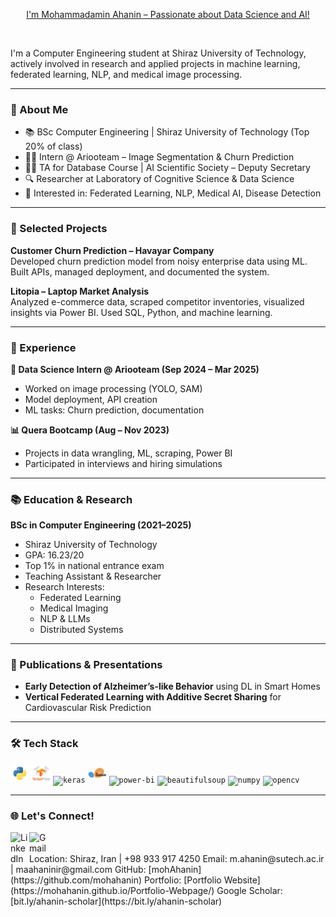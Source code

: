 <p align="center"><a href="https://mohahanin.github.io/Portfolio-Webpage/">I'm 
Mohammadamin Ahanin – Passionate about Data Science and AI!</a></p>

<br />

I'm a Computer Engineering student at Shiraz University of Technology, actively involved in research and applied projects in machine learning, federated learning, NLP, and medical image processing.

---

### 🧠 About Me

- 📚 BSc Computer Engineering | Shiraz University of Technology (Top 20% of class)
- 👨‍💻 Intern @ Ariooteam – Image Segmentation & Churn Prediction
- 👨‍🏫 TA for Database Course | AI Scientific Society – Deputy Secretary
- 🔍 Researcher at Laboratory of Cognitive Science & Data Science
- 🧬 Interested in: Federated Learning, NLP, Medical AI, Disease Detection

---

### 🚀 Selected Projects

**Customer Churn Prediction – Havayar Company**  
Developed churn prediction model from noisy enterprise data using ML. Built APIs, managed deployment, and documented the system.

**Litopia – Laptop Market Analysis**  
Analyzed e-commerce data, scraped competitor inventories, visualized insights via Power BI. Used SQL, Python, and machine learning.

---

### 🏢 Experience

**🔬 Data Science Intern @ Ariooteam (Sep 2024 – Mar 2025)**  
- Worked on image processing (YOLO, SAM)
- Model deployment, API creation
- ML tasks: Churn prediction, documentation

**📊 Quera Bootcamp (Aug – Nov 2023)**  
- Projects in data wrangling, ML, scraping, Power BI
- Participated in interviews and hiring simulations

---

### 📚 Education & Research

**BSc in Computer Engineering (2021–2025)**  
- Shiraz University of Technology  
- GPA: 16.23/20  
- Top 1% in national entrance exam  
- Teaching Assistant & Researcher  
- Research Interests:  
  - Federated Learning  
  - Medical Imaging  
  - NLP & LLMs  
  - Distributed Systems  

---

### 📌 Publications & Presentations

- **Early Detection of Alzheimer’s-like Behavior** using DL in Smart Homes  
- **Vertical Federated Learning with Additive Secret Sharing** for Cardiovascular Risk Prediction

---

### 🛠️ Tech Stack

<code><img height="30" alt="python" src="https://raw.githubusercontent.com/github/explore/80688e429a7d4ef2fca1e82350fe8e3517d3494d/topics/python/python.png"></code>
<code><img height="30" alt="tensorflow" src="https://raw.githubusercontent.com/github/explore/80688e429a7d4ef2fca1e82350fe8e3517d3494d/topics/tensorflow/tensorflow.png"></code>
<code><img height="30" alt="keras" src="https://upload.wikimedia.org/wikipedia/commons/a/ae/Keras_logo.svg"></code>
<code><img height="30" alt="scikit-learn" src="https://raw.githubusercontent.com/github/explore/80688e429a7d4ef2fca1e82350fe8e3517d3494d/topics/scikit-learn/scikit-learn.png"></code>
<code><img height="30" alt="power-bi" src="https://seeklogo.com/images/P/power-bi-logo-F8B2720E20-seeklogo.com.png"></code>
<code><img height="30" alt="beautifulsoup" src="https://upload.wikimedia.org/wikipedia/commons/5/5a/Beautiful_Soup_Logo.png"></code>
<code><img height="30" alt="numpy" src="https://upload.wikimedia.org/wikipedia/commons/3/31/NumPy_logo_2020.svg"></code>
<code><img height="30" alt="opencv" src="https://upload.wikimedia.org/wikipedia/commons/3/32/OpenCV_Logo_with_text_svg_version.svg"></code>

---

### 🌐 Let's Connect!

<a href="https://www.linkedin.com/in/mohammadamin-ahanin/">
  <img align="left" alt="LinkedIn" width="30px" src="https://cdn-icons-png.flaticon.com/512/174/174857.png" />
</a>
<a href="mailto:maahanin@gmail.com">
  <img align="left" alt="Gmail" width="30px" src="https://cdn-icons-png.flaticon.com/512/281/281769.png" />
</a>

<br />
<br />
Location: Shiraz, Iran | +98 933 917 4250  
Email: m.ahanin@sutech.ac.ir | maahaninir@gmail.com  
GitHub: [mohAhanin](https://github.com/mohahanin)  
Portfolio: [Portfolio Website](https://mohahanin.github.io/Portfolio-Webpage/)  
Google Scholar: [bit.ly/ahanin-scholar](https://bit.ly/ahanin-scholar)

